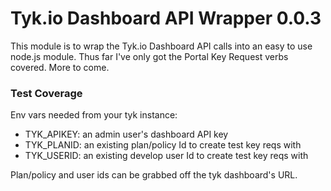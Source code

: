 # Tyk.io Dashboard API Wrapper 0.0.3

This module is to wrap the Tyk.io Dashboard API calls into an easy to use node.js module.
Thus far I've only got the Portal Key Request verbs covered. More to come.

### Test Coverage
Env vars needed from your tyk instance:
- TYK_APIKEY: an admin user's dashboard API key
- TYK_PLANID: an existing plan/policy Id to create test key reqs with
- TYK_USERID: an existing develop user Id to create test key reqs with

Plan/policy and user ids can be grabbed off the tyk dashboard's URL.
